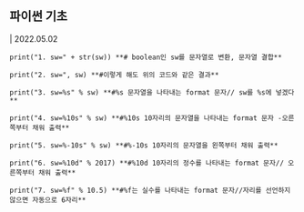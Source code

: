 ## 파이썬 기초

| 2022.05.02

`print("1. sw=" + str(sw)) **# boolean인 sw를 문자열로 변환, 문자열 결합**`

`print("2. sw=", sw) **#이렇게 해도 위의 코드와 같은 결과**`

`print("3. sw=%s" % sw) **#%s 문자열을 나타내는 format 문자// sw를 %s에 넣겠다**`

`print("4. sw=%10s" % sw) **#%10s 10자리의 문자열을 나타내는 format 문자 -오른쪽부터 채워 출력**`

`print("5. sw=%-10s" % sw) **#%-10s 10자리의 문자열을 왼쪽부터 채워 출력**`

`print("6. sw=%10d" % 2017) **#%10d 10자리의 정수를 나타내는 format 문자// 오른쪽부터 채워 출력**`

`print("7. sw=%f" % 10.5) **#%f는 실수를 나타내는 format 문자//자리를 선언하지 않으면 자동으로 6자리**`

